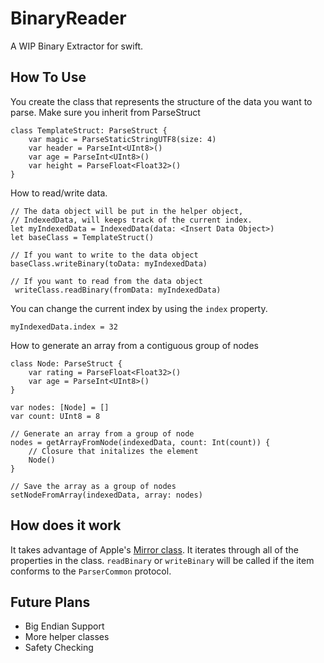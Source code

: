 # BinaryReader

A WIP Binary Extractor for swift.

## How To Use

You create the class that represents the structure of the data you want to parse. Make sure you inherit from ParseStruct
```
class TemplateStruct: ParseStruct {
    var magic = ParseStaticStringUTF8(size: 4)
    var header = ParseInt<UInt8>()
    var age = ParseInt<UInt8>()
    var height = ParseFloat<Float32>()
}
```

How to read/write data.
```
// The data object will be put in the helper object,
// IndexedData, will keeps track of the current index.
let myIndexedData = IndexedData(data: <Insert Data Object>)
let baseClass = TemplateStruct()

// If you want to write to the data object
baseClass.writeBinary(toData: myIndexedData)

// If you want to read from the data object
 writeClass.readBinary(fromData: myIndexedData)
```

You can change the current index by using the `index` property.
```
myIndexedData.index = 32
```

How to generate an array from a contiguous group of nodes
```
class Node: ParseStruct {
    var rating = ParseFloat<Float32>()
    var age = ParseInt<UInt8>()
}

var nodes: [Node] = []
var count: UInt8 = 8

// Generate an array from a group of node
nodes = getArrayFromNode(indexedData, count: Int(count)) {
    // Closure that initalizes the element
    Node()
}

// Save the array as a group of nodes
setNodeFromArray(indexedData, array: nodes)
```

## How does it work

It takes advantage of Apple's [Mirror class](https://developer.apple.com/documentation/swift/mirror). It iterates through all of the properties in the class. `readBinary` or `writeBinary` will be called if the item conforms to the `ParserCommon` protocol.

## Future Plans

* Big Endian Support
* More helper classes
* Safety Checking
